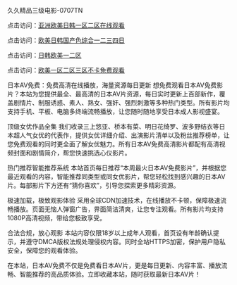 久久精品三级电影-0707TN

点击访问：<a href="https://bered.pages.dev/">亚洲欧美日韩一区二区在线观看</a>

点击访问：<a href="https://rtj-3zo.pages.dev/">欧美日韩国产色综合一二三四日</a>

点击访问：<a href="https://gfd-5xg.pages.dev/">日韩欧美一二区</a>

点击访问：<a href="https://cfad.pages.dev/">欧美一区二区三区不卡免费观看</a>

日本AV免费：免费高清在线播放，海量资源每日更新
想免费观看日本AV免费影片？本站为您提供最全、最高清的日本AV片资源，每日实时更新上百部新作，覆盖剧情片、制服诱惑、素人、熟女、强奸、强烈刺激等多种热门类型。所有影片均支持手机、平板、电脑多终端流畅播放，让您随时随地享受日本成人影视盛宴。

顶级女优作品全集
我们收录三上悠亚、桥本有菜、明日花绮罗、波多野结衣等日本超人气女优的代表作，提供女优详细介绍、出演影片清单以及粉丝推荐榜单，让您免费观看的同时更全面了解女优魅力。所有日本AV免费高清影片都配有高清视频封面和剧情简介，帮您快速挑选心仪影片。

热门推荐智能推荐系统
本站首页每日推荐“本周最火日本AV免费影片”，并根据您最近观看的内容，智能推荐同类型或同女优影片，帮您轻松找到感兴趣的日本AV片。每部影片下方还有“猜你喜欢”，引导您探索更多精彩资源。

极速加载，极致观影体验
采用全球CDN加速技术，在线播放不卡顿，保障极速流畅播放。页面无恼人弹窗广告，界面简洁清爽，让您专注观看。所有影片均支持1080P高清视频，带给您极致享受。

合法合规，放心观影
本站内容仅限18岁以上成年人观看，首页设有年龄确认提示，并遵守DMCA版权法规处理侵权内容。同时全站HTTPS加密，保护用户隐私安全，保障您的观看体验。

在本站，日本AV免费不仅是免费看日本AV片，更是每日更新、内容丰富、播放流畅、智能推荐的高品质体验。立即收藏本站，随时获取最新日本AV片！


<span style="display:none;">[Canonical link] ( ）</span>
